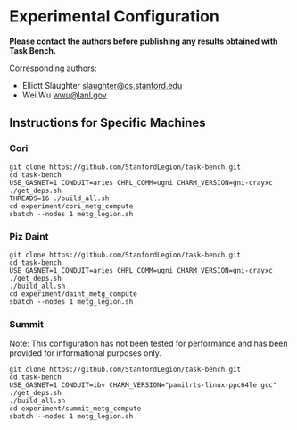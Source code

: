 # Experimental Configuration

**Please contact the authors before publishing any results obtained
with Task Bench.**

Corresponding authors:

  * Elliott Slaughter <slaughter@cs.stanford.edu>
  * Wei Wu <wwu@lanl.gov>

## Instructions for Specific Machines

### Cori

```
git clone https://github.com/StanfordLegion/task-bench.git
cd task-bench
USE_GASNET=1 CONDUIT=aries CHPL_COMM=ugni CHARM_VERSION=gni-crayxc ./get_deps.sh
THREADS=16 ./build_all.sh
cd experiment/cori_metg_compute
sbatch --nodes 1 metg_legion.sh
```

### Piz Daint

```
git clone https://github.com/StanfordLegion/task-bench.git
cd task-bench
USE_GASNET=1 CONDUIT=aries CHPL_COMM=ugni CHARM_VERSION=gni-crayxc ./get_deps.sh
./build_all.sh
cd experiment/daint_metg_compute
sbatch --nodes 1 metg_legion.sh
```

### Summit

Note: This configuration has not been tested for performance and has
been provided for informational purposes only.

```
git clone https://github.com/StanfordLegion/task-bench.git
cd task-bench
USE_GASNET=1 CONDUIT=ibv CHARM_VERSION="pamilrts-linux-ppc64le gcc" ./get_deps.sh
./build_all.sh
cd experiment/summit_metg_compute
sbatch --nodes 1 metg_legion.sh
```
